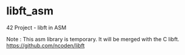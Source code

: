 # libft_asm
42 Project - libft in ASM

Note : This asm library is temporary. It will be merged with the C libft.
https://github.com/ncoden/libft
